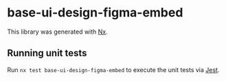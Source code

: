 # base-ui-design-figma-embed

This library was generated with [Nx](https://nx.dev).

## Running unit tests

Run `nx test base-ui-design-figma-embed` to execute the unit tests via [Jest](https://jestjs.io).
